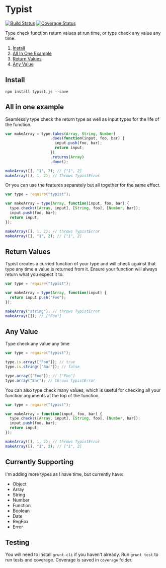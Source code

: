 # Typist

[![Build Status](https://travis-ci.org/scttdavs/typist.svg?branch=master)](https://travis-ci.org/scttdavs/typist)
[![Coverage Status](https://coveralls.io/repos/github/scttdavs/typist/badge.svg?branch=master)](https://coveralls.io/github/scttdavs/typist?branch=master)

Type check function return values at run time, or type check any value any time.

1. [Install](#install)
1. [All In One Example](#all-in-one-example)
1. [Return Values](#return-values)
1. [Any Value](#any-value)

## Install

```
npm install typist.js --save
```

## All in one example

Seamlessly type check the return type as well as input types for the life of the function.

```js
var makeArray = type.takes(Array, String, Number)
                    .does(function(input, foo, bar) {
                      input.push(foo, bar);
                      return input;
                    })
                    .returns(Array)
                    .done();

makeArray([], "1", 2); // ["1", 2]
makeArray([], 1, 2); // Throws TypistError
```

Or you can use the features separately but all together for the same effect.

```js
var type = require("typist");

var makeArray = type(Array, function(input, foo, bar) {
  type.checks([Array, input], [String, foo], [Number, bar]);
  input.push(foo, bar);
  return input;
});

makeArray([], 1, 2); // throws TypistError
makeArray([], "1", 2); // ["1", 2]
```

## Return Values

Typist creates a curried function of your type and will check against that type any time a value is returned from it. Ensure your function will always return what you expect it to.

```js
var type = require("typist");

var makeArray = type(Array, function(input) {
  return input.push("Foo");
});

makeArray("string"); // throws TypistError
makeArray([]); // ["Foo"]
```

## Any Value

Type check any value any time

```js
var type = require("typist");

type.is.array(["Foo"]); // true
type.is.string(["Bar"]); // false

type.array(["Foo"]); // ["Foo"]
type.array("Bar"); // throws TypistError
```

You can also type check many values, which is useful for checking all your function arguments at the top of the function.

```js
var type = require("typist");

var makeArray = function(input, foo, bar) {
  type.checks([Array, input], [String, foo], [Number, bar]);
  input.push(foo, bar);
  return input;
});

makeArray([], 1, 2); // throws TypistError
makeArray([], "1", 2); // ["1", 2]
```


## Currently Supporting

I'm adding more types as I have time, but currently have:

- Object
- Array
- String
- Number
- Function
- Boolean
- Date
- RegEpx
- Error

## Testing

You will need to install `grunt-cli` if you haven't already.
Run `grunt test` to run tests and coverage. Coverage is saved in `coverage` folder.
